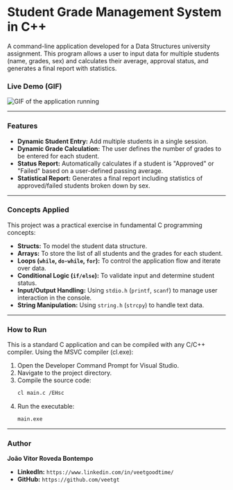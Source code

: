# Student Grade Management System in C++

A command-line application developed for a Data Structures university assignment. This program allows a user to input data for multiple students (name, grades, sex) and calculates their average, approval status, and generates a final report with statistics.

### Live Demo (GIF)

![GIF of the application running](demo.gif)

---

### Features

- **Dynamic Student Entry:** Add multiple students in a single session.
- **Dynamic Grade Calculation:** The user defines the number of grades to be entered for each student.
- **Status Report:** Automatically calculates if a student is "Approved" or "Failed" based on a user-defined passing average.
- **Statistical Report:** Generates a final report including statistics of approved/failed students broken down by sex.

---

### Concepts Applied

This project was a practical exercise in fundamental C programming concepts:

- **Structs:** To model the student data structure.
- **Arrays:** To store the list of all students and the grades for each student.
- **Loops (`while`, `do-while`, `for`):** To control the application flow and iterate over data.
- **Conditional Logic (`if/else`):** To validate input and determine student status.
- **Input/Output Handling:** Using `stdio.h` (`printf`, `scanf`) to manage user interaction in the console.
- **String Manipulation:** Using `string.h` (`strcpy`) to handle text data.

---

### How to Run

This is a standard C application and can be compiled with any C/C++ compiler. Using the MSVC compiler (cl.exe):

1.  Open the Developer Command Prompt for Visual Studio.
2.  Navigate to the project directory.
3.  Compile the source code:
    ```bash
    cl main.c /EHsc
    ```
4.  Run the executable:
    ```bash
    main.exe
    ```

---

### Author

**João Vitor Roveda Bontempo**

- **LinkedIn:** `https://www.linkedin.com/in/veetgoodtime/`
- **GitHub:** `https://github.com/veetgt`
